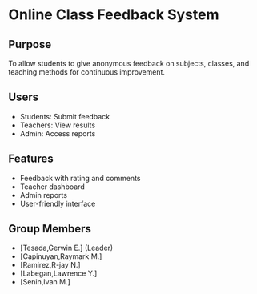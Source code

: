 # Online Class Feedback System

## Purpose
To allow students to give anonymous feedback on subjects, classes, and teaching methods for continuous improvement.

## Users
- Students: Submit feedback
- Teachers: View results
- Admin: Access reports

## Features
- Feedback with rating and comments  
- Teacher dashboard  
- Admin reports  
- User-friendly interface  

## Group Members
- [Tesada,Gerwin E.] (Leader)  
- [Capinuyan,Raymark M.]  
- [Ramirez,R-jay N.]  
- [Labegan,Lawrence Y.]
- [Senin,Ivan M.]
